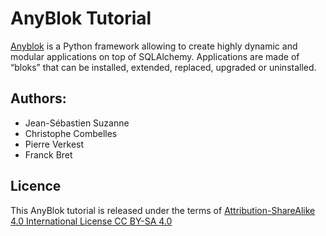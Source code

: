 # AnyBlok Tutorial

[Anyblok](https://github.com/AnyBlok "Anyblok") is a Python framework allowing
to create highly dynamic and modular applications on top of SQLAlchemy.
Applications are made of “bloks” that can be installed, extended, replaced,
upgraded or uninstalled. 

## Authors:

* Jean-Sébastien Suzanne
* Christophe Combelles
* Pierre Verkest
* Franck Bret

## Licence

This AnyBlok tutorial is released under the terms of
[Attribution-ShareAlike 4.0 International License CC BY-SA 4.0](
https://creativecommons.org/licenses/by-sa/4.0/)

